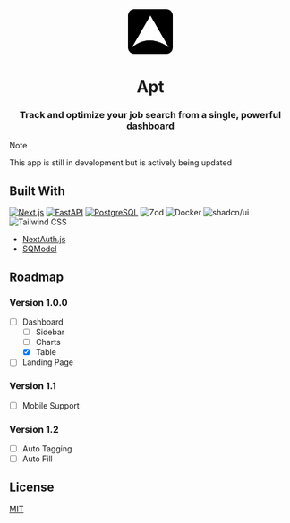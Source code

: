 <div align="center">
    <img src="./frontend/public/apt.svg" alt="Apt" width="80px" />
    <h1>Apt</h1>
    <h3>Track and optimize your job search from a single, powerful dashboard</h3>
</div>

> [!NOTE]
> This app is still in development but is actively being updated

## Built With

[![Next.js](https://img.shields.io/badge/next.js-000000?style=for-the-badge&logo=nextdotjs&logoColor=white)](https://nextjs.org/)
[![FastAPI](https://img.shields.io/badge/fastapi-109989?style=for-the-badge&logo=FASTAPI&logoColor=white)](https://fastapi.tiangolo.com/)
[![PostgreSQL](https://img.shields.io/badge/PostgreSQL-316192?style=for-the-badge&logo=postgresql&logoColor=white)](https://www.postgresql.org/)
![Zod](https://img.shields.io/badge/Zod-000000?style=for-the-badge&logo=zod&logoColor=3068B7)
![Docker](https://img.shields.io/badge/Docker-2CA5E0?style=for-the-badge&logo=docker&logoColor=white)
![shadcn/ui](https://img.shields.io/badge/shadcn%2Fui-000000?style=for-the-badge&logo=shadcnui&logoColor=white)
![Tailwind CSS](https://img.shields.io/badge/Tailwind_CSS-38B2AC?style=for-the-badge&logo=tailwind-css&logoColor=white)

- [NextAuth.js](https://next-auth.js.org/)
- [SQModel](https://sqlmodel.tiangolo.com/)

## Roadmap

### Version 1.0.0

- [ ] Dashboard
  - [ ] Sidebar
  - [ ] Charts
  - [x] Table
- [ ] Landing Page

### Version 1.1

- [ ] Mobile Support

### Version 1.2

- [ ] Auto Tagging
- [ ] Auto Fill

## License

[MIT](LICENSE.txt)
